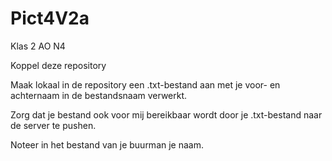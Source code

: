 # Pict4V2a
Klas 2 AO N4

Koppel deze repository

Maak lokaal in de repository een .txt-bestand aan met je voor- en achternaam in de bestandsnaam verwerkt.

Zorg dat je bestand ook voor mij bereikbaar wordt door je .txt-bestand naar de server te pushen.

Noteer in het bestand van je buurman je naam.
